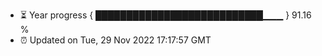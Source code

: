 - ⏳ Year progress { ███████████████████████████▁▁▁ } 91.16 %
- ⏰ Updated on Tue, 29 Nov 2022 17:17:57 GMT


